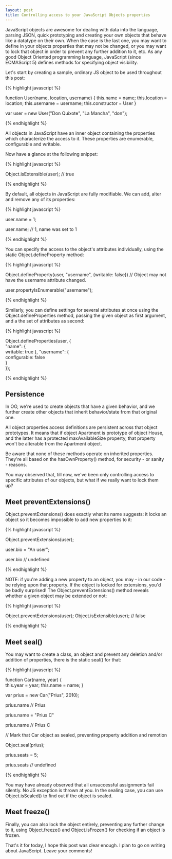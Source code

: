 ```yaml
---
layout: post
title: Controlling access to your JavaScript Objects properties
---
```


<span class="drops">J</span>avaScript objects are awesome for dealing with data into the language, parsing JSON, quick prototyping and creating your own objects that behave like a datatype on their own. When the case is the last one, you may want to define in your objects properties that may not be changed, or you may want to lock that object in order to prevent any further addition to it, etc. As any good Object Oriented programming language, JavaScript (since ECMAScript 5) defines methods for specifying object visibility.

Let's start by creating a sample, ordinary JS object to be used throughout this post:

{% highlight javascript %}

function User(name, location, username) {
  this.name = name;
  this.location = location;
  this.username = username;
  this.constructor = User
}

var user = new User("Don Quixote", "La Mancha", "don");

{% endhighlight %}

All objects in JavaScript have an inner object containing the properties which characterize the access to it. These properties are <span class="small_code">enumerable</span>, <span class="small_code">configurable</span> and <span class="small_code">writable</span>.

Now have a glance at the following snippet:

{% highlight javascript %}

Object.isExtensible(user); // true

{% endhighlight %}

By default, all objects in JavaScript are fully modifiable. We can add, alter and remove any of its properties:

{% highlight javascript %}
  
  user.name = 1;
  
  user.name; // 1, name was set to 1
  
{% endhighlight %}

You can specify the access to the object's attributes individually, using the static <span class="small_code">Object.defineProperty</span> method:

{% highlight javascript %}

Object.defineProperty(user, "username", {writable: false}) // Object may not have the username attribute changed.

user.propertyIsEnumerable("username");

{% endhighlight %}

Similarly, you can define settings for several attributes at once using the <span class="small_code">Object.defineProperties</span> method, passing the given object as first argument, and a the set of attributes as second:

{% highlight javascript %}

Object.defineProperties(user, {  
    "name": {  
      writable: true 
    },
    "username": {  
      configurable: false  
    }  
});

{% endhighlight %}

## Persistence

In OO, we're used to create objects that have a given behavior, and we further create other objects that inherit behavior/state from that original one. 

All object properties access definitions are persistent across that object prototypes. It means that if object Apartment is prototype of object House, and the latter has a protected maxAvailableSize property, that property won't be alterable from the Apartment object.

Be aware that none of these methods operate on inherited properties. They're all based on the <span class="small_code">hasOwnProperty()</span> method, for security - or sanity - reasons.

You may observed that, till now, we've been only controlling access to specific attributes of our objects, but what if we really want to lock them up?

## Meet preventExtensions()

<span class="small_code">Object.preventExtensions()</span> does exactly what its name suggests: it locks an object so it becomes impossible to add new properties to it:

{% highlight javascript %}

Object.preventExtensions(user);

user.bio = "An user";

user.bio // undefined

{% endhighlight %}

NOTE: if you're adding a new property to an object, you may - in our code - be relying upon that property. If the object is locked for extensions, you'd be badly surprised! The  <span class="small_code">Object.preventExtensions() method reveals whether a given object may be extended or not:

{% highlight javascript %}

Object.preventExtensions(user);
Object.isExtensible(user); // false

{% endhighlight %}

## Meet seal()

You may want to create a class, an object and prevent any deletion and/or addition of properties, there is the static <span class="small_code">seal()</span> for that:

{% highlight javascript %}

function Car(name, year) {  
  this.year = year;
  this.name = name;
}

var prius = new Car("Prius", 2010);

prius.name // Prius

prius.name = "Prius C"

prius.name // Prius C

// Mark that Car object as sealed, preventing property addition and remotion

Object.seal(prius);

prius.seats = 5;

prius.seats // undefined

{% endhighlight %}

You may have already observed that all unsuccessful assignments fail silently. No JS exception is thrown at you. In the sealing case, you can use <span class="small_code">Object.isSealed()</span> to find out if the object is sealed.

## Meet freeze()

Finally, you can also lock the object entirely, preventing any further change to it, using <span class="small_code">Object.freeze()</span> and <span class="small_code">Object.isFrozen()</span> for checking if an object is frozen.

That's it for today, I hope this post was clear enough. I plan to go on writing about JavaScript. Leave your comments!
